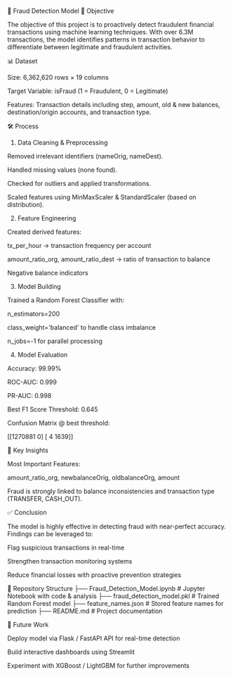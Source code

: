 🚨 Fraud Detection Model
📌 Objective

The objective of this project is to proactively detect fraudulent financial transactions using machine learning techniques. With over 6.3M transactions, the model identifies patterns in transaction behavior to differentiate between legitimate and fraudulent activities.

📊 Dataset

Size: 6,362,620 rows × 19 columns

Target Variable: isFraud (1 = Fraudulent, 0 = Legitimate)

Features: Transaction details including step, amount, old & new balances, destination/origin accounts, and transaction type.

🛠️ Process
1. Data Cleaning & Preprocessing

Removed irrelevant identifiers (nameOrig, nameDest).

Handled missing values (none found).

Checked for outliers and applied transformations.

Scaled features using MinMaxScaler & StandardScaler (based on distribution).

2. Feature Engineering

Created derived features:

tx_per_hour → transaction frequency per account

amount_ratio_org, amount_ratio_dest → ratio of transaction to balance

Negative balance indicators

3. Model Building

Trained a Random Forest Classifier with:

n_estimators=200

class_weight='balanced' to handle class imbalance

n_jobs=-1 for parallel processing

4. Model Evaluation

Accuracy: 99.99%

ROC-AUC: 0.999

PR-AUC: 0.998

Best F1 Score Threshold: 0.645

Confusion Matrix @ best threshold:

[[1270881       0]
 [      4    1639]]

🔑 Key Insights

Most Important Features:

amount_ratio_org, newbalanceOrig, oldbalanceOrg, amount

Fraud is strongly linked to balance inconsistencies and transaction type (TRANSFER, CASH_OUT).

✅ Conclusion

The model is highly effective in detecting fraud with near-perfect accuracy.
Findings can be leveraged to:

Flag suspicious transactions in real-time

Strengthen transaction monitoring systems

Reduce financial losses with proactive prevention strategies

📂 Repository Structure
├── Fraud_Detection_Model.ipynb   # Jupyter Notebook with code & analysis
├── fraud_detection_model.pkl     # Trained Random Forest model
├── feature_names.json            # Stored feature names for prediction
├── README.md                     # Project documentation

🚀 Future Work

Deploy model via Flask / FastAPI API for real-time detection

Build interactive dashboards using Streamlit

Experiment with XGBoost / LightGBM for further improvements

